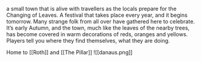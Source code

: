 a small town that is alive with travellers as the locals prepare for the Changing of Leaves. A festival that takes place every year, and it begins tomorrow. Many strange folk from all over have gathered here to celebrate. It’s early Autumn, and the town, much like the leaves of the nearby trees, has become covered in warm decorations of reds, oranges and yellows. Players tell you where they find themselves, what they are doing.

Home to [[Roth]] and [[The Pillar]]
![[danaus.png]]